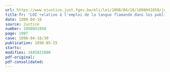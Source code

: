 ```yaml
---
url: https://www.ejustice.just.fgov.be/eli/loi/1898/04/18/1898041850/justel
title-fr: "LOI relative à l'emploi de la langue flamande dans les publications officielles (Loi d'égalité - abrogée par L 1961-05-31/30, art. 9)"
date: 1898-04-18
source: Justice
number: 1898041850
page: 1997
case: 1898-04-18/30
publication: 1898-05-15
starts:
modifies: 1845022800
pdf-original:
pdf-consolidated:
---
```


